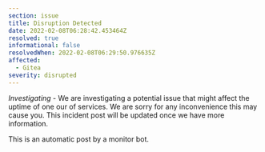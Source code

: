 ```yaml
---
section: issue
title: Disruption Detected
date: 2022-02-08T06:28:42.453464Z
resolved: true
informational: false
resolvedWhen: 2022-02-08T06:29:50.976635Z
affected:
  - Gitea
severity: disrupted
---
```

*Investigating* - We are investigating a potential issue that might affect the uptime of one our of services. We are sorry for any inconvenience this may cause you. This incident post will be updated once we have more information.

This is an automatic post by a monitor bot.
        